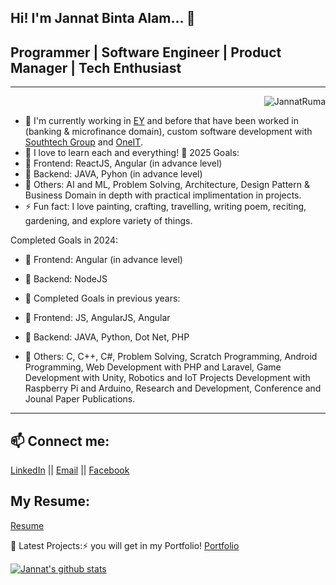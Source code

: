 
Hi! I'm Jannat Binta Alam... 👋
---
## Programmer | Software Engineer | Product Manager | Tech Enthusiast 
---
<p align="right"> <img src="https://komarev.com/ghpvc/?username=JannatRuma&label=Views&color=blue&style=plastic" alt="JannatRuma" /> </p>

- 🔭 I'm currently working in [EY](https://www.ey.com/en_gl/locations/bangladesh) and before that have been worked in (banking & microfinance domain), custom software development with [Southtech Group](https://www.southtechgroup.com/) and [OneIT](https://oneit.com.au/).
- 🌱 I love to learn each and everything! 🤣
2025 Goals: 
-   🥅  Frontend: ReactJS, Angular (in advance level)
-   🥅  Backend: JAVA, Pyhon (in advance level) 
-   🥅  Others: AI and ML, Problem Solving, Architecture, Design Pattern & Business Domain in depth with practical implimentation in projects.
- ⚡ Fun fact: I love painting, crafting, travelling, writing poem, reciting, gardening, and explore variety of things.

Completed Goals in 2024:
-   🥅  Frontend: Angular (in advance level)
-   🥅  Backend: NodeJS

- 🥅 Completed Goals in previous years:
-   🥅  Frontend: JS, AngularJS, Angular
-   🥅  Backend: JAVA, Python, Dot Net, PHP
-   🥅  Others: C, C++, C#, Problem Solving, Scratch Programming, Android Programming, Web Development with PHP and Laravel, Game Development with Unity, Robotics and IoT Projects Development with Raspberry Pi and Arduino, Research and Development, Conference and Jounal Paper Publications. 
---

## 📫 Connect me:
[LinkedIn](https://www.linkedin.com/in/jannatbintaalam/) || [Email](jannat.cse.ewu@gmail.com) || [Facebook](https://www.facebook.com/jannat.ruma.7/)

## My Resume:
[Resume](https://github.com/JannatRuma/resume/blob/master/Resume_Jannat_Binta_Alam.pdf) 

📕 Latest Projects:⚡ you will get in my Portfolio!
     [Portfolio](https://jannatruma.github.io/home/)

<a href="https://github.com/JannatRuma">
 <img align="center" src="https://github-readme-stats.vercel.app/api?username=JannatRuma&show_icons=true&theme=light&count_private=true" alt="Jannat's github stats"/>
</a>

